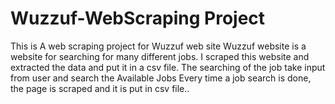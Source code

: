 # Wuzzuf-WebScraping Project
This is A web scraping project for Wuzzuf web site 
Wuzzuf website is a website for searching for many different jobs. I scraped this website and extracted the data and put it in a csv file. The searching of the job take input from user and search the Available Jobs Every time a job search is done, the page is scraped and it is put in csv file..

